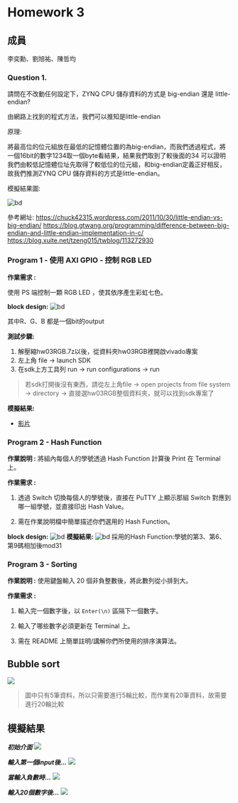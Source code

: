 Homework 3
====

## 成員
李奕勳、劉旭祐、陳哲均

### Question 1.

請問在不改動任何設定下，ZYNQ CPU 儲存資料的方式是 big-endian 還是 little-endian?

由網路上找到的程式方法，我們可以推知是little-endian

原理:

將最高位的位元組放在最低的記憶體位置的為big-endian，而我們透過程式，將一個16bit的數字1234取一個byte看結果，結果我們取到了較後面的34
可以證明我們由較低記憶體位址先取得了較低位的位元組，和big-endian定義正好相反，故我們推測ZYNQ CPU 儲存資料的方式是little-endian。

模擬結果圖:

![bd](https://github.com/sanwich27/2019_FPGA_Design_Group4/blob/master/hw03/Program2/images/%E7%B5%90%E6%9E%9C.JPG?raw=true)

參考網址:
https://chuck42315.wordpress.com/2011/10/30/little-endian-vs-big-endian/
https://blog.gtwang.org/programming/difference-between-big-endian-and-little-endian-implementation-in-c/
https://blog.xuite.net/tzeng015/twblog/113272930

### Program 1 - 使用 AXI GPIO - 控制 RGB LED

**作業需求 :**

使用 PS 端控制一顆 RGB LED ，使其依序產生彩虹七色。

**block design:**
![bd](https://github.com/sanwich27/2019_FPGA_Design_Group4/blob/master/hw03/Program1/images/block%20design.JPG?raw=true)

其中R、G、B 都是一個bit的output

**測試步驟:**

1. 解壓縮hw03RGB.7z以後，從資料夾hw03RGB裡開啟vivado專案
2. 左上角 file -> launch SDK
3. 在sdk上方工具列 run -> run configurations -> run
> 若sdk打開後沒有東西，請從左上角file -> open projects from file system -> directory -> 直接選hw03RGB整個資料夾，就可以找到sdk專案了

**模擬結果:**
 * [影片](https://youtu.be/RtJd2VR8HjE)
### Program 2 - Hash Function

**作業說明 :** 將組內每個人的學號透過 Hash Function 計算後 Print 在 Terminal 上。

**作業需求 :**

1. 透過 Switch 切換每個人的學號後，直接在 PuTTY 上顯示那組 Switch 對應到哪一組學號，並直接印出 Hash Value。

2. 需在作業說明檔中簡單描述你們選用的 Hash Function。

**block design:**
![bd](https://github.com/sanwich27/2019_FPGA_Design_Group4/blob/master/hw03/Program2/images/3-2P.jpg?raw=true)
**模擬結果:**
![bd](https://github.com/sanwich27/2019_FPGA_Design_Group4/blob/master/hw03/Program2/images/3-2putty.jpg?raw=true)
採用的Hash Function:學號的第3、第6、第9碼相加後mod31

### Program 3 - Sorting

**作業說明 :** 使用鍵盤輸入 20 個非負整數後，將此數列從小排到大。

**作業需求 :**

1. 輸入完一個數字後，以 `Enter(\n)` 區隔下一個數字。

2. 輸入了哪些數字必須更新在 Terminal 上。

3. 需在 README 上簡單註明/講解你們所使用的排序演算法。

## Bubble sort

<img src="https://github.com/sanwich27/2019_FPGA_Design_Group4/blob/master/hw03/Program3/images/bubble%20sort.PNG"></img>
 
> 圖中只有5筆資料，所以只需要進行5輪比較，而作業有20筆資料，故需要進行20輪比較

## 模擬結果

***初始介面***
<img src="https://github.com/sanwich27/2019_FPGA_Design_Group4/blob/master/hw03/Program3/images/1.PNG"></img>

***輸入第一個input後...***
<img src="https://github.com/sanwich27/2019_FPGA_Design_Group4/blob/master/hw03/Program3/images/2.PNG"></img>

***當輸入負數時...***
<img src="https://github.com/sanwich27/2019_FPGA_Design_Group4/blob/master/hw03/Program3/images/non-negative.PNG"></img>

***輸入20個數字後...***
<img src="https://github.com/sanwich27/2019_FPGA_Design_Group4/blob/master/hw03/Program3/images/4.PNG"></img>


